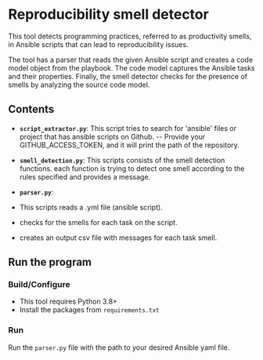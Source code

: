 # Reproducibility smell detector
This tool detects programming practices, referred to as productivity smells, in Ansible scripts that can lead to reproducibility issues.

The tool has a parser that reads the given Ansible script and creates a code model object from the playbook.
The code model captures the Ansible tasks and their properties.
Finally, the smell detector checks for the presence of smells by analyzing the source code model.

## Contents
- **`script_extractor.py`**: This script tries to search for 'ansible' files or project that has ansible scripts on Github.
 -- Provide your GITHUB_ACCESS_TOKEN, and it will print the path of the repository.
  
- **`smell_detection.py`**: This scripts consists of the smell detection functions.
each function is trying to detect one smell according to the rules specified and provides a message.

- **`parser.py`**: 
- This scripts reads a .yml file (ansible script).
- checks for the smells for each task on the script.
- creates an output csv file with messages for each task smell.


## Run the program

### Build/Configure
- This tool requires Python 3.8+
- Install the packages from `requirements.txt`

### Run
Run the `parser.py` file with the path to your desired Ansible yaml file.
